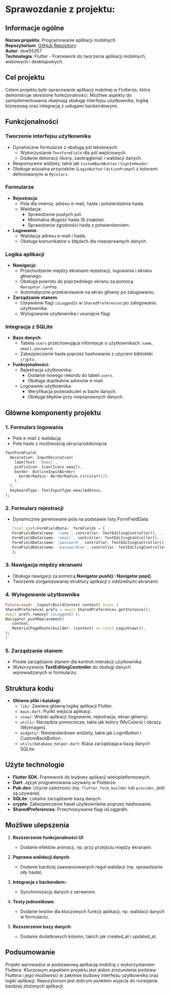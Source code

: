 # Sprawozdanie z projektu: 

## **Informacje ogólne**
**Nazwa projektu**: Programowanie aplikacji mobilnych   
**Repozytorium**: [GitHub Repository](https://github.com/dsw55357/flutter/tree/main/cba2_55357)  
**Autor**: dsw55357  
**Technologia**: Flutter - Framework do tworzenia aplikacji mobilnych, webowych i desktopowych.  

## **Cel projektu**
Celem projektu było opracowanie aplikacji mobilnej w Flutterze, która demonstruje określone funkcjonalności. Możliwe aspekty do zaimplementowania obejmują obsługę interfejsu użytkownika, logikę biznesową oraz integrację z usługami backendowymi.

## **Funkcjonalności**
### Tworzenie interfejsu użytkownika
- Dynamiczne formularze z obsługą pól tekstowych:
  - Wykorzystanie `TextFormField` dla pól wejściowych.
  - Dodanie dekoracji (ikony, zaokrąglenia) i walidacji danych.
- Responsywne widżety, takie jak `CustomBackButton` i `SignInHeader`.
- Obsługa wizualna przycisków (`LoginButton` i `ActionPrompt`) z kolorami definiowanymi w `MyColors`.

### Formularze
- **Rejestracja**:
  - Pola dla imienia, adresu e-mail, hasła i potwierdzenia hasła.
  - Walidacja:
    - Sprawdzenie pustych pól.
    - Minimalna długość hasła (8 znaków).
    - Sprawdzenie zgodności hasła z potwierdzeniem.
- **Logowanie**:
  - Walidacja adresu e-mail i hasła.
  - Obsługa komunikatów o błędach dla niepoprawnych danych.

### Logika aplikacji
- **Nawigacja**:
  - Przechodzenie między ekranami rejestracji, logowania i ekranu głównego.
  - Obsługa powrotu do poprzedniego ekranu za pomocą `Navigator.canPop`.
  - Automatyczne przekierowanie na ekran główny po zalogowaniu.
- **Zarządzanie stanem**:
  - Ustawienie flagi `isLoggedIn` w `SharedPreferences` po zalogowaniu użytkownika.
  - Wylogowanie użytkownika i usunięcie flagi.

### Integracja z SQLite
- **Baza danych**:
  - Tabela `users` przechowująca informacje o użytkownikach: `name`, `email`, `password`.
  - Zabezpieczenie hasła poprzez hashowanie z użyciem biblioteki `crypto`.
- **Funkcjonalności**:
  - Rejestracja użytkownika:
    - Dodanie nowego rekordu do tabeli `users`.
    - Obsługa duplikatów adresów e-mail.
  - Logowanie użytkownika:
    - Weryfikacja poświadczeń w bazie danych.
    - Obsługa błędów przy niepoprawnych danych.


## **Główne komponenty projektu**
### 1. **Formularz logowania**
   - Pole e-mail z walidacją
   - Pole hasła z możliwością ukrycia/odsłonięcia
   
   ```dart
   TextFormField(
     decoration: InputDecoration(
       labelText: 'Email',
       prefixIcon: Icon(Icons.email),
       border: OutlineInputBorder(
         borderRadius: BorderRadius.circular(12),
       ),
     ),
     keyboardType: TextInputType.emailAddress,
   );
   ```
### 2. **Formularz rejestracji**
   - Dynamicznie generowane pola na podstawie listy FormFieldData:
   ```dart
      final List<FormFieldData> _formFields = [
      FormFieldData(name: 'name', controller: TextEditingController(), ...),
      FormFieldData(name: 'email', controller: TextEditingController(), ...),
      FormFieldData(name: 'password', controller: TextEditingController(), ...),
      FormFieldData(name: 'passwordCon', controller: TextEditingController(), ...),
      ];
   ```
### 3. **Nawigacja między ekranami**
   - Obsługa nawigacji za pomocą **Navigator.push()** i **Navigator.pop()**.
   - Tworzenie zorganizowanej struktury aplikacji z oddzielnymi ekranami.

### 4. **Wylogowanie użytkownika**
   ```dart
   Future<void> _logout(BuildContext context) async {
   SharedPreferences prefs = await SharedPreferences.getInstance();
   await prefs.remove('isLoggedIn');
   Navigator.pushReplacement(
      context,
      MaterialPageRoute(builder: (context) => const LoginView()),
   );
   }
   ```


### 5. **Zarządzanie stanem**
   - Proste zarządzanie stanem dla kontroli interakcji użytkownika.
   - Wykorzystanie **TextEditingController** do obsługi danych wprowadzanych w formularzu.

## **Struktura kodu**
- **Główne pliki i katalogi**:
  - `lib/`: Zawiera główną logikę aplikacji Flutter.
  - `main.dart`: Punkt wejścia aplikacji.
  - `view/`: Widoki aplikacji (logowanie, rejestracja, ekran główny).
  - `utils/`: Narzędzia pomocnicze, takie jak kolory (MyColors) i obrazy (MyImages).
  - `widgets/`: Niestandardowe widżety, takie jak LoginButton i CustomBackButton.
  - `utils/database_helper.dart`: Klasa zarządzająca bazą danych SQLite.

## **Użyte technologie**
- **Flutter SDK**: Framework do budowy aplikacji wieloplatformowych.
- **Dart**: Język programowania używany w Flutterze.
- **Pub.dev**: Użycie zależności (np. `flutter_form_builder` lub `provider`, jeśli są używane).
- **SQLite**: Lokalne zarządzanie bazą danych.
- **crypto**: Zabezpieczenie haseł użytkowników poprzez hashowanie.
- **SharedPreferences**: Przechowywanie flagi isLoggedIn.


## **Możliwe ulepszenia**
1. **Rozszerzenie funkcjonalności UI**:
   - Dodanie efektów animacji, np. przy przejściu między ekranami.

2. **Poprawa walidacji danych**:
   - Dodanie bardziej zaawansowanych reguł walidacji (np. sprawdzanie siły hasła).

3. **Integracja z backendem:**:
   - Synchronizacja danych z serwerem.

4. **Testy jednostkowe**:
   - Dodanie testów dla kluczowych funkcji aplikacji, np. walidacji danych w formularzu.
5. **Rozszerzenie bazy danych**:
   - Dodanie dodatkowych kolumn, takich jak created_at i updated_at.

## **Podsumowanie**
Projekt wprowadza w podstawową aplikację mobilną z wykorzystaniem Fluttera. Kluczowym aspektem projektu jest dobre zrozumienie podstaw Fluttera i jego możliwości w zakresie budowy interfejsu użytkownika oraz logiki aplikacji. Repozytorium jest dobrym punktem wyjścia do rozwijania bardziej złożonych aplikacji.

